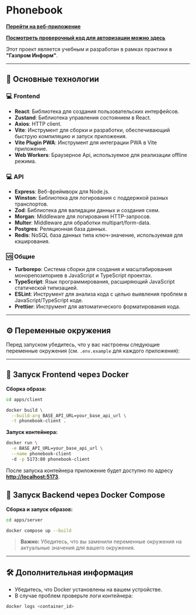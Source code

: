 # Phonebook

**[Перейти на веб-приложение](https://phone-directory.v1sdev.ru/)**

**[Посмотреть проверочный код для авторизации можно здесь](https://shift-intensive.ru/api/otps)**

Этот проект является учебным и разработан в рамках практики в **"Газпром Информ"**.

---

## 🚀 **Основные технологии**

### 💻 **Frontend**

- **React**: Библиотека для создания пользовательских интерфейсов.
- **Zustand**: Библиотека управления состоянием в React.
- **Axios**: HTTP client.
- **Vite**: Инструмент для сборки и разработки, обеспечивающий быструю компиляцию и запуск приложения.
- **Vite Plugin PWA**: Инструмент для интеграции PWA в Vite приложение.
- **Web Workers**: Браузерное Api, используемое для реализации offline режима.

### 💻 **API**
- **Express**: Веб-фреймворк для Node.js.
- **Winston**: Библиотека для логирования с поддержкой разных транспортов.
- **Zod**: Библиотека для валидации данных и создания схем.
- **Morgan**: Middleware для логирования HTTP-запросов.
- **Multer**: Middleware для обработки multipart/form-data.
- **Postgres**: Реляционная база данных.
- **Redis**: NoSQL база данных типа ключ-значение, используемая для кэширования.

### 🆚 **Общие**
- **Turborepo**: Система сборки для создания и масштабирования монорепозиториев в JavaScript и TypeScript проектах.
- **TypeScript**: Язык программирования, расширяющий JavaScript статической типизацией.
- **ESLint**: Инструмент для анализа кода с целью выявления проблем в JavaScript/TypeScript коде.
- **Prettier**: Инструмент для автоматического форматирования кода.

---

## ⚙️ **Переменные окружения**

Перед запуском убедитесь, что у вас настроены следующие переменные окружения (см. `.env.example` для каждого приложения):

---

## 🐳 **Запуск Frontend через Docker**

**Сборка образа:**

```bash
cd apps/client
```

```bash
docker build \
  --build-arg BASE_API_URL=your_base_api_url \
  -t phonebook-client .
```

**Запуск контейнера:**

```bash
docker run \
  -e BASE_API_URL=your_base_api_url \
  --name phonebook-client
  -d -p 5173:80 phonebook-client
```

После запуска контейнера приложение будет доступно по адресу **[http://localhost:5173](http://localhost:5173)**.

## 🐳 **Запуск Backend через Docker Compose**

**Сборка и запуск образов:**

```bash
cd apps/server
```

```bash
docker compose up --build
```

> **Важно:** Убедитесь, что вы заменили переменные окружения на актуальные значения для вашего окружения.

---

## 🛠️ **Дополнительная информация**

- Убедитесь, что Docker установлены на вашем устройстве.
- В случае проблем проверьте логи контейнера:

```bash
docker logs <container_id>
```